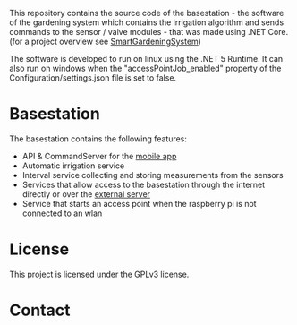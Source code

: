 This repository contains the source code of the basestation - the software of the gardening system which contains the irrigation algorithm and sends commands to the sensor / valve modules - that was made using .NET Core. (for a project overview see [SmartGardeningSystem](https://github.com/Bernd-H/DA_SmartGardeningSystem))

The software is developed to run on linux using the .NET 5 Runtime. It can also run on windows when the "accessPointJob_enabled" property of the Configuration/settings.json file is set to false. 

# Basestation
The basestation contains the following features:
- API & CommandServer for the [mobile app](https://github.com/Bernd-H/DA_SmartGardeningSystem_MobileApp)
- Automatic irrigation service
- Interval service collecting and storing measurements from the sensors
- Services that allow access to the basestation through the internet directly or over the [external server](https://github.com/Bernd-H/DA_GardeningSystem_ExternalServer)
- Service that starts an access point when the raspberry pi is not connected to an wlan

# License
This project is licensed under the GPLv3 license.

# Contact
